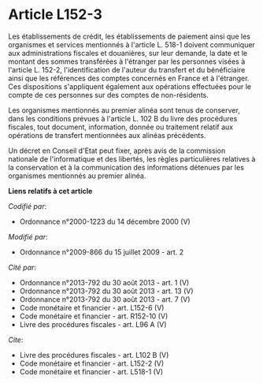 # Article L152-3

Les établissements de crédit, les établissements de paiement ainsi que les organismes et services mentionnés à l'article L.
518-1 doivent communiquer aux administrations fiscales et douanières, sur leur demande, la date et le montant des sommes
transférées à l'étranger par les personnes visées à l'article L. 152-2, l'identification de l'auteur du transfert et du
bénéficiaire ainsi que les références des comptes concernés en France et à l'étranger. Ces dispositions s'appliquent
également aux opérations effectuées pour le compte de ces personnes sur des comptes de non-résidents. 

Les organismes mentionnés au premier alinéa sont tenus de conserver, dans les conditions prévues à l'article L. 102 B du
livre des procédures fiscales, tout document, information, donnée ou traitement relatif aux opérations de transfert
mentionnées aux alinéas précédents. 

Un décret en Conseil d'Etat peut fixer, après avis de la commission nationale de l'informatique et des libertés, les règles
particulières relatives à la conservation et à la communication des informations détenues par les organismes mentionnés au
premier alinéa.

**Liens relatifs à cet article**

_Codifié par_:

  - Ordonnance n°2000-1223 du 14 décembre 2000 (V)

_Modifié par_:

  - Ordonnance n°2009-866 du 15 juillet 2009 - art. 2

_Cité par_:

  - Ordonnance n°2013-792 du 30 août 2013 - art. 1 (V)
  - Ordonnance n°2013-792 du 30 août 2013 - art. 13 (V)
  - Ordonnance n°2013-792 du 30 août 2013 - art. 7 (V)
  - Code monétaire et financier - art. L152-6 (V)
  - Code monétaire et financier - art. R152-10 (V)
  - Livre des procédures fiscales - art. L96 A (V)

_Cite_:

  - Livre des procédures fiscales - art. L102 B (V)
  - Code monétaire et financier - art. L152-2 (V)
  - Code monétaire et financier - art. L518-1 (V)

